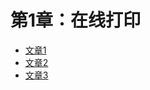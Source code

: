 # 第1章：在线打印

- [文章1](./articles/article1.md)
- [文章2](./articles/article2.md)
- [文章3](./articles/article3.md)
